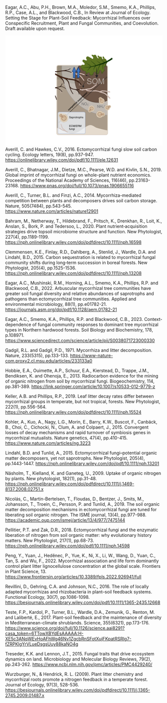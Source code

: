 Eagar, A.C., Abu, P.H., Brown, M.A., Moledor, S.M., Smemo, K.A., Phillips, R.P., Case, A.L., and Blackwood, C.B., In Review at Journal of Ecology. Setting the Stage for Plant-Soil Feedback: Mycorrhizal Influences over Conspecific Recruitment, Plant and Fungal Communities, and Coevolution. Draft available upon request.

![ECM_A](/docs/assets/ECM_Panel_A.png)
Averill, C. and Hawkes, C.V., 2016. Ectomycorrhizal fungi slow soil carbon cycling. Ecology letters, 19(8), pp.937-947.
https://onlinelibrary.wiley.com/doi/pdf/10.1111/ele.12631

Averill, C., Bhatnagar, J.M., Dietze, M.C., Pearse, W.D. and Kivlin, S.N., 2019. Global imprint of mycorrhizal fungi on whole-plant nutrient economics. Proceedings of the National Academy of Sciences, 116(46), pp.23163-23168.
https://www.pnas.org/doi/full/10.1073/pnas.1906655116

Averill, C., Turner, B.L. and Finzi, A.C., 2014. Mycorrhiza-mediated competition between plants and decomposers drives soil carbon storage. Nature, 505(7484), pp.543-545.
https://www.nature.com/articles/nature12901

Bahram, M., Netherway, T., Hildebrand, F., Pritsch, K., Drenkhan, R., Loit, K., Anslan, S., Bork, P. and Tedersoo, L., 2020. Plant nutrient‐acquisition strategies drive topsoil microbiome structure and function. New Phytologist, 227(4), pp.1189-1199.
https://nph.onlinelibrary.wiley.com/doi/pdfdirect/10.1111/nph.16598

Clemmensen, K.E., Finlay, R.D., Dahlberg, A., Stenlid, J., Wardle, D.A. and Lindahl, B.D., 2015. Carbon sequestration is related to mycorrhizal fungal community shifts during long‐term succession in boreal forests. New Phytologist, 205(4), pp.1525-1536.
https://nph.onlinelibrary.wiley.com/doi/pdfdirect/10.1111/nph.13208

Eagar, A.C., Mushinski, R.M., Horning, A.L., Smemo, K.A., Phillips, R.P. and Blackwood, C.B., 2022. Arbuscular mycorrhizal tree communities have greater soil fungal diversity and relative abundances of saprotrophs and pathogens than ectomycorrhizal tree communities. Applied and environmental microbiology, 88(1), pp.e01782-21.
https://journals.asm.org/doi/pdf/10.1128/aem.01782-21

Eagar, A.C., Smemo, K.A., Phillips, R.P. and Blackwood, C.B., 2023. Context-dependence of fungal community responses to dominant tree mycorrhizal types in Northern hardwood forests. Soil Biology and Biochemistry, 178, p.108971.
https://www.sciencedirect.com/science/article/pii/S0038071723000330

Gadgil, R.L. and Gadgil, P.D., 1971. Mycorrhiza and litter decomposition. Nature, 233(5315), pp.133-133.
https://www-nature-com.proxy2.cl.msu.edu/articles/233133a0

Hobbie, E.A., Ouimette, A.P., Schuur, E.A., Kierstead, D., Trappe, J.M., Bendiksen, K. and Ohenoja, E., 2013. Radiocarbon evidence for the mining of organic nitrogen from soil by mycorrhizal fungi. Biogeochemistry, 114, pp.381-389.
https://link.springer.com/article/10.1007/s10533-012-9779-z

Keller, A.B. and Phillips, R.P., 2019. Leaf litter decay rates differ between mycorrhizal groups in temperate, but not tropical, forests. New Phytologist, 222(1), pp.556-564.
https://nph.onlinelibrary.wiley.com/doi/pdfdirect/10.1111/nph.15524

Kohler, A., Kuo, A., Nagy, L.G., Morin, E., Barry, K.W., Buscot, F., Canbäck, B., Choi, C., Cichocki, N., Clum, A. and Colpaert, J., 2015. Convergent losses of decay mechanisms and rapid turnover of symbiosis genes in mycorrhizal mutualists. Nature genetics, 47(4), pp.410-415.
https://www.nature.com/articles/ng.3223

Lindahl, B.D. and Tunlid, A., 2015. Ectomycorrhizal fungi–potential organic matter decomposers, yet not saprotrophs. New Phytologist, 205(4), pp.1443-1447.
https://nph.onlinelibrary.wiley.com/doi/pdf/10.1111/nph.13201

Näsholm, T., Kielland, K. and Ganeteg, U., 2009. Uptake of organic nitrogen by plants. New phytologist, 182(1), pp.31-48.
https://nph.onlinelibrary.wiley.com/doi/pdfdirect/10.1111/j.1469-8137.2008.02751.x

Nicolás, C., Martin-Bertelsen, T., Floudas, D., Bentzer, J., Smits, M., Johansson, T., Troein, C., Persson, P. and Tunlid, A., 2019. The soil organic matter decomposition mechanisms in ectomycorrhizal fungi are tuned for liberating soil organic nitrogen. The ISME journal, 13(4), pp.977-988.
https://academic.oup.com/ismej/article/13/4/977/7475144

Pellitier, P.T. and Zak, D.R., 2018. Ectomycorrhizal fungi and the enzymatic liberation of nitrogen from soil organic matter: why evolutionary history matters. New Phytologist, 217(1), pp.68-73. 
https://nph.onlinelibrary.wiley.com/doi/pdf/10.1111/nph.14598

Peng, Y., Yuan, J., Heděnec, P., Yue, K., Ni, X., Li, W., Wang, D., Yuan, C., Tan, S. and Wu, F., 2022. Mycorrhizal association and life form dominantly control plant litter lignocellulose concentration at the global scale. Frontiers in Plant Science, 13.
https://www.frontiersin.org/articles/10.3389/fpls.2022.926941/full

Revillini, D., Gehring, C.A. and Johnson, N.C., 2016. The role of locally adapted mycorrhizas and rhizobacteria in plant–soil feedback systems. Functional Ecology, 30(7), pp.1086-1098.
https://besjournals.onlinelibrary.wiley.com/doi/pdf/10.1111/1365-2435.12668

Teste, F.P., Kardol, P., Turner, B.L., Wardle, D.A., Zemunik, G., Renton, M. and Laliberté, E., 2017. Plant-soil feedback and the maintenance of diversity in Mediterranean-climate shrublands. Science, 355(6321), pp.173-176.
https://www.science.org/doi/full/10.1126/science.aai8291?casa_token=6TTowXBYdEsAAAAA:H-XE5c3ANqWEvHoAFhWg46Nv1ZgcbRnSFotXujFKpatRSRlg7-fZRPKlgYrVLueDsgsUuy88kaNO4g

Treseder, K.K. and Lennon, J.T., 2015. Fungal traits that drive ecosystem dynamics on land. Microbiology and Molecular Biology Reviews, 79(2), pp.243-262. 
https://www.ncbi.nlm.nih.gov/pmc/articles/PMC4429240/

Wurzburger, N., & Hendrick, R. L. (2009). Plant litter chemistry and mycorrhizal roots promote a nitrogen feedback in a temperate forest. Journal of Ecology, 97(3), 528-536.
https://besjournals.onlinelibrary.wiley.com/doi/pdfdirect/10.1111/j.1365-2745.2009.01487.x
